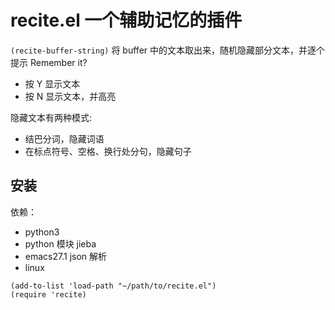 # recite.el 一个辅助记忆的插件

`(recite-buffer-string)` 将 buffer 中的文本取出来，随机隐藏部分文本，并逐个提示 Remember it?
- 按 Y 显示文本
- 按 N 显示文本，并高亮

隐藏文本有两种模式:
- 结巴分词，隐藏词语
- 在标点符号、空格、换行处分句，隐藏句子

## 安装

依赖： 
- python3 
- python 模块 jieba
- emacs27.1 json 解析
- linux

``` emacs-lisp
(add-to-list 'load-path "~/path/to/recite.el")
(require 'recite)
```


